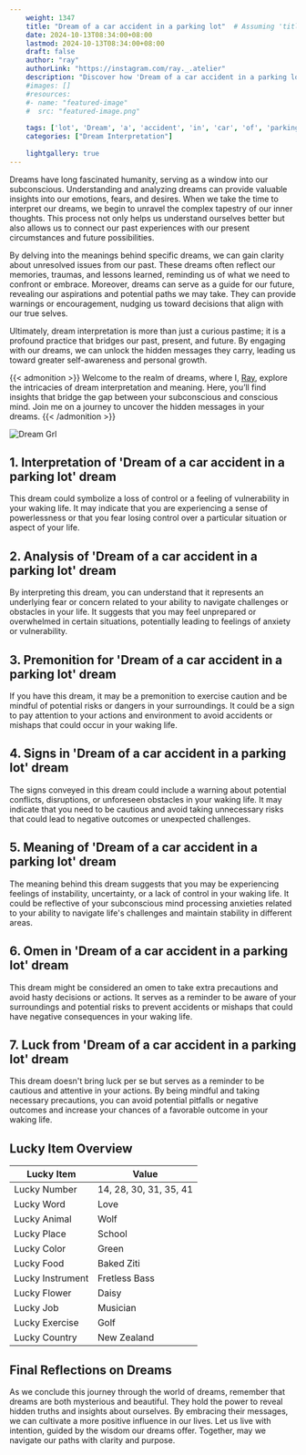 ```yaml
---
    weight: 1347
    title: "Dream of a car accident in a parking lot"  # Assuming 'title' column exists
    date: 2024-10-13T08:34:00+08:00
    lastmod: 2024-10-13T08:34:00+08:00
    draft: false
    author: "ray"
    authorLink: "https://instagram.com/ray._.atelier"
    description: "Discover how 'Dream of a car accident in a parking lot' can interpret your future and uncover its significant meanings in your life."
    #images: []
    #resources:
    #- name: "featured-image"
    #  src: "featured-image.png"
    
    tags: ['lot', 'Dream', 'a', 'accident', 'in', 'car', 'of', 'parking']
    categories: ["Dream Interpretation"]
    
    lightgallery: true
---
```

    
Dreams have long fascinated humanity, serving as a window into our subconscious. Understanding and analyzing dreams can provide valuable insights into our emotions, fears, and desires. When we take the time to interpret our dreams, we begin to unravel the complex tapestry of our inner thoughts. This process not only helps us understand ourselves better but also allows us to connect our past experiences with our present circumstances and future possibilities.

By delving into the meanings behind specific dreams, we can gain clarity about unresolved issues from our past. These dreams often reflect our memories, traumas, and lessons learned, reminding us of what we need to confront or embrace. Moreover, dreams can serve as a guide for our future, revealing our aspirations and potential paths we may take. They can provide warnings or encouragement, nudging us toward decisions that align with our true selves.

Ultimately, dream interpretation is more than just a curious pastime; it is a profound practice that bridges our past, present, and future. By engaging with our dreams, we can unlock the hidden messages they carry, leading us toward greater self-awareness and personal growth.

{{< admonition >}}
Welcome to the realm of dreams, where I, [Ray](https://instagram.com/ray._.atelier), explore the intricacies of dream interpretation and meaning. Here, you’ll find insights that bridge the gap between your subconscious and conscious mind. Join me on a journey to uncover the hidden messages in your dreams.
{{< /admonition >}}

![Dream Grl](https://cdn.pixabay.com/photo/2017/11/02/03/35/gothic-2910057_1280.jpg "Dream Grl")

## 1. Interpretation of 'Dream of a car accident in a parking lot' dream
 This dream could symbolize a loss of control or a feeling of vulnerability in your waking life. It may indicate that you are experiencing a sense of powerlessness or that you fear losing control over a particular situation or aspect of your life.

## 2. Analysis of 'Dream of a car accident in a parking lot' dream
 By interpreting this dream, you can understand that it represents an underlying fear or concern related to your ability to navigate challenges or obstacles in your life. It suggests that you may feel unprepared or overwhelmed in certain situations, potentially leading to feelings of anxiety or vulnerability.

## 3. Premonition for 'Dream of a car accident in a parking lot' dream
 If you have this dream, it may be a premonition to exercise caution and be mindful of potential risks or dangers in your surroundings. It could be a sign to pay attention to your actions and environment to avoid accidents or mishaps that could occur in your waking life.

## 4. Signs in 'Dream of a car accident in a parking lot' dream
 The signs conveyed in this dream could include a warning about potential conflicts, disruptions, or unforeseen obstacles in your waking life. It may indicate that you need to be cautious and avoid taking unnecessary risks that could lead to negative outcomes or unexpected challenges.

## 5. Meaning of 'Dream of a car accident in a parking lot' dream
 The meaning behind this dream suggests that you may be experiencing feelings of instability, uncertainty, or a lack of control in your waking life. It could be reflective of your subconscious mind processing anxieties related to your ability to navigate life's challenges and maintain stability in different areas.

## 6. Omen in 'Dream of a car accident in a parking lot' dream
 This dream might be considered an omen to take extra precautions and avoid hasty decisions or actions. It serves as a reminder to be aware of your surroundings and potential risks to prevent accidents or mishaps that could have negative consequences in your waking life.

## 7. Luck from 'Dream of a car accident in a parking lot' dream
 This dream doesn't bring luck per se but serves as a reminder to be cautious and attentive in your actions. By being mindful and taking necessary precautions, you can avoid potential pitfalls or negative outcomes and increase your chances of a favorable outcome in your waking life.

## Lucky Item Overview
| Lucky Item          | Value              |
|---------------|--------------------|
| Lucky Number        | 14, 28, 30, 31, 35, 41  |
| Lucky Word          | Love |
| Lucky Animal        | Wolf |
| Lucky Place         | School     |
| Lucky Color         | Green     |
| Lucky Food          | Baked Ziti      |
| Lucky Instrument    | Fretless Bass |
| Lucky Flower        | Daisy    |
| Lucky Job           | Musician       |
| Lucky Exercise      | Golf  |
| Lucky Country       | New Zealand    |


##  Final Reflections on Dreams

As we conclude this journey through the world of dreams, remember that dreams are both mysterious and beautiful. They hold the power to reveal hidden truths and insights about ourselves. By embracing their messages, we can cultivate a more positive influence in our lives. Let us live with intention, guided by the wisdom our dreams offer. Together, may we navigate our paths with clarity and purpose.
